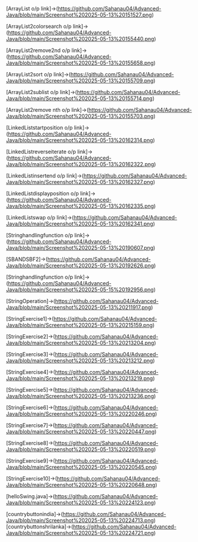 [ArrayList o/p link]->(https://github.com/Sahanau04/Advanced-Java/blob/main/Screenshot%202025-05-13%20151527.png)

[ArrayList2colorsearch o/p link]->(https://github.com/Sahanau04/Advanced-Java/blob/main/Screenshot%202025-05-13%20155440.png)

[ArrayList2remove2nd o/p link]->(https://github.com/Sahanau04/Advanced-Java/blob/main/Screenshot%202025-05-13%20155658.png)

[ArrayList2sort o/p link]->(https://github.com/Sahanau04/Advanced-Java/blob/main/Screenshot%202025-05-13%20155709.png)

[ArrayList2sublist o/p link]->(https://github.com/Sahanau04/Advanced-Java/blob/main/Screenshot%202025-05-13%20155714.png)

[ArrayList2remove nth o/p link]->(https://github.com/Sahanau04/Advanced-Java/blob/main/Screenshot%202025-05-13%20155703.png)

[LinkedListstartposition o/p link]->(https://github.com/Sahanau04/Advanced-Java/blob/main/Screenshot%202025-05-13%20162314.png)

[LinkedListreverseiterate o/p link]->(https://github.com/Sahanau04/Advanced-Java/blob/main/Screenshot%202025-05-13%20162322.png)

[LinkedListinsertend o/p link]->(https://github.com/Sahanau04/Advanced-Java/blob/main/Screenshot%202025-05-13%20162327.png)

[LinkedListdisplayposition o/p link]->(https://github.com/Sahanau04/Advanced-Java/blob/main/Screenshot%202025-05-13%20162335.png)

[LinkedListswap o/p link]->(https://github.com/Sahanau04/Advanced-Java/blob/main/Screenshot%202025-05-13%20162341.png)

[Stringhandlingfunction o/p link]->(https://github.com/Sahanau04/Advanced-Java/blob/main/Screenshot%202025-05-13%20190607.png)

[SBANDSBF2]->(https://github.com/Sahanau04/Advanced-Java/blob/main/Screenshot%202025-05-13%20192626.png)

[Stringhandlingfunction o/p link]->(https://github.com/Sahanau04/Advanced-Java/blob/main/Screenshot%202025-05-15%20192956.png)

[StringOperation]->(https://github.com/Sahanau04/Advanced-Java/blob/main/Screenshot%202025-05-13%20211917.png)

[StringExercise1]->(https://github.com/Sahanau04/Advanced-Java/blob/main/Screenshot%202025-05-13%20215159.png)

[StringExercise2]->(https://github.com/Sahanau04/Advanced-Java/blob/main/Screenshot%202025-05-13%20213204.png)

[StringExercise3]->(https://github.com/Sahanau04/Advanced-Java/blob/main/Screenshot%202025-05-13%20213212.png)

[StringExercise4]->(https://github.com/Sahanau04/Advanced-Java/blob/main/Screenshot%202025-05-13%20213219.png)

[StringExercise5]->(https://github.com/Sahanau04/Advanced-Java/blob/main/Screenshot%202025-05-13%20213236.png)

[StringExercise6]->(https://github.com/Sahanau04/Advanced-Java/blob/main/Screenshot%202025-05-13%20220246.png)

[StringExercise7]->(https://github.com/Sahanau04/Advanced-Java/blob/main/Screenshot%202025-05-13%20220447.png)

[StringExercise8]->(https://github.com/Sahanau04/Advanced-Java/blob/main/Screenshot%202025-05-13%20220519.png)

[StringExercise9]->(https://github.com/Sahanau04/Advanced-Java/blob/main/Screenshot%202025-05-13%20220545.png)

[StringExercise10]->(https://github.com/Sahanau04/Advanced-Java/blob/main/Screenshot%202025-05-13%20220648.png)

[helloSwing.java]->(https://github.com/Sahanau04/Advanced-Java/blob/main/Screenshot%202025-05-13%20224123.png)

[countrybuttonindia]->(https://github.com/Sahanau04/Advanced-Java/blob/main/Screenshot%202025-05-13%20224713.png)
[countrybuttonshrilanka]->(https://github.com/Sahanau04/Advanced-Java/blob/main/Screenshot%202025-05-13%20224721.png)

